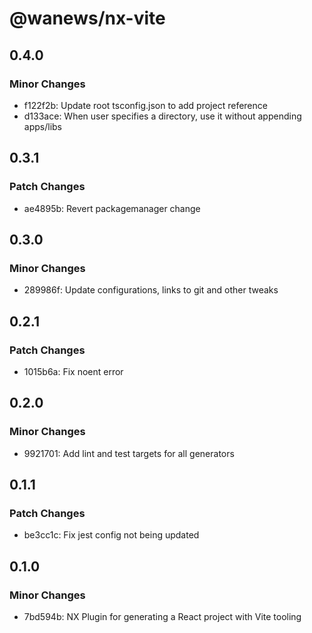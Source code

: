 # @wanews/nx-vite

## 0.4.0

### Minor Changes

- f122f2b: Update root tsconfig.json to add project reference
- d133ace: When user specifies a directory, use it without appending apps/libs

## 0.3.1

### Patch Changes

- ae4895b: Revert packagemanager change

## 0.3.0

### Minor Changes

- 289986f: Update configurations, links to git and other tweaks

## 0.2.1

### Patch Changes

- 1015b6a: Fix noent error

## 0.2.0

### Minor Changes

- 9921701: Add lint and test targets for all generators

## 0.1.1

### Patch Changes

- be3cc1c: Fix jest config not being updated

## 0.1.0

### Minor Changes

- 7bd594b: NX Plugin for generating a React project with Vite tooling
